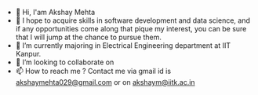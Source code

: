  - 👋 Hi, I'am Akshay Mehta 
 -  👀 I hope to acquire skills in software development and data science, and if any opportunities come along that pique my interest, you can be sure that I will jump at the chance to pursue them.
 -  🌱 I’m currently majoring in Electrical Engineering department at IIT Kanpur. 
 -  💞 I’m looking to collaborate on 
 -   📫 How to reach me ? Contact me via gmail id is akshaymehta029@gmail.com or on akshaym@iitk.ac.in

<!--
**Akshay024/Akshay024** is a ✨ _special_ ✨ repository because its `README.md` (this file) appears on your GitHub profile.

Here are some ideas to get you started:

- 🔭 I’m currently working on ...
- 🌱 I’m currently learning ...
- 👯 I’m looking to collaborate on ...
- 🤔 I’m looking for help with ...
- 💬 Ask me about ...
- 📫 How to reach me: ...
- 😄 Pronouns: ...
- ⚡ Fun fact: ...
-->
